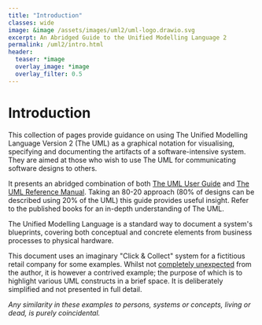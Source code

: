 ```yaml
---
title: "Introduction"
classes: wide
image: &image /assets/images/uml2/uml-logo.drawio.svg
excerpt: An Abridged Guide to the Unified Modelling Language 2
permalink: /uml2/intro.html
header:
  teaser: *image
  overlay_image: *image
  overlay_filter: 0.5
---
```

# Introduction

This collection of pages provide guidance on using The Unified Modelling Language Version 2 (The UML) as a graphical notation for visualising, specifying and documenting the artifacts of a software-intensive system. They are aimed at those who wish to use The UML for communicating software designs to others.

It presents an abridged combination of both [The UML User Guide](https://dl.acm.org/doi/book/10.5555/1088874) and [The UML Reference Manual](https://dl.acm.org/doi/10.5555/993859). Taking an 80-20 approach (80% of designs can be described using 20% of the UML) this guide provides useful insight. Refer to the published books for an in-depth understanding of The UML.

The Unified Modelling Language is a standard way to document a system's blueprints, covering both conceptual and concrete elements from business processes to physical hardware.

This document uses an imaginary "Click & Collect" system for a fictitious retail company for some examples. Whilst not [completely unexpected](/general/2021/01/01/Click-and-Collect/) from the author, it is however a contrived example; the purpose of which is to highlight various UML constructs in a brief space. It is deliberately simplified and not presented in full detail.

*Any similarity in these examples to persons, systems or concepts, living or dead, is purely coincidental.*
